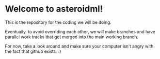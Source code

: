 # Welcome to asteroidml!

This is the repository for the coding we will be doing. 

Eventually, to avoid overriding each other, we will make branches and have parallel work tracks that get merged into the main working branch.

For now, take a look around and make sure your computer isn't angry with the fact that github exists. :)
